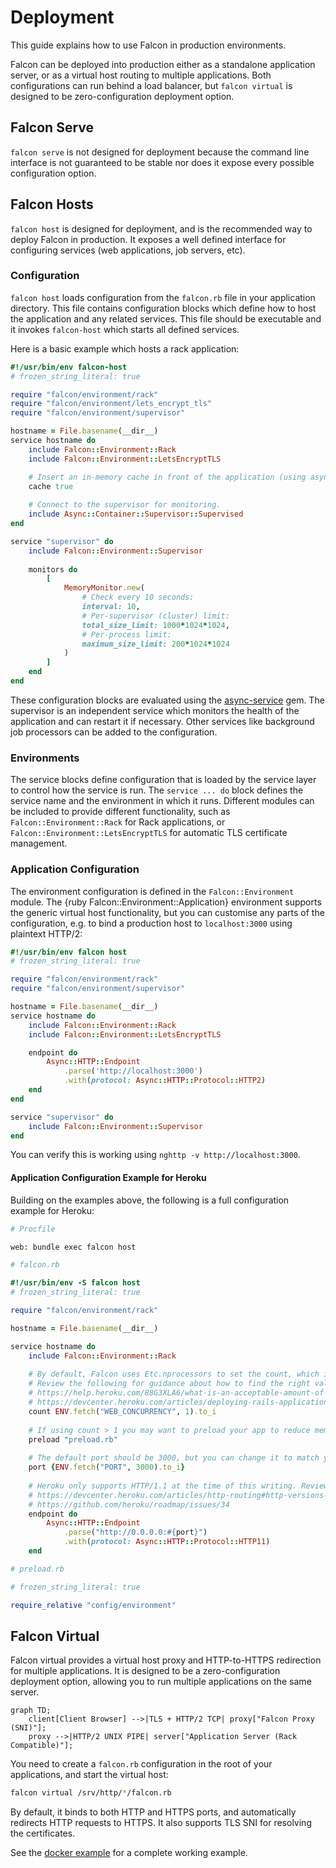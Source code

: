 # Deployment

This guide explains how to use Falcon in production environments.

Falcon can be deployed into production either as a standalone application server, or as a virtual host routing to multiple applications. Both configurations can run behind a load balancer, but `falcon virtual` is designed to be zero-configuration deployment option.

## Falcon Serve

`falcon serve` is not designed for deployment because the command line interface is not guaranteed to be stable nor does it expose every possible configuration option.

## Falcon Hosts

`falcon host` is designed for deployment, and is the recommended way to deploy Falcon in production. It exposes a well defined interface for configuring services (web applications, job servers, etc).

### Configuration

`falcon host` loads configuration from the `falcon.rb` file in your application directory. This file contains configuration blocks which define how to host the application and any related services. This file should be executable and it invokes `falcon-host` which starts all defined services.

Here is a basic example which hosts a rack application:

~~~ ruby
#!/usr/bin/env falcon-host
# frozen_string_literal: true

require "falcon/environment/rack"
require "falcon/environment/lets_encrypt_tls"
require "falcon/environment/supervisor"

hostname = File.basename(__dir__)
service hostname do
	include Falcon::Environment::Rack
	include Falcon::Environment::LetsEncryptTLS

	# Insert an in-memory cache in front of the application (using async-http-cache).
	cache true
	
	# Connect to the supervisor for monitoring.
	include Async::Container::Supervisor::Supervised
end

service "supervisor" do
	include Falcon::Environment::Supervisor
	
	monitors do
		[
			MemoryMonitor.new(
				# Check every 10 seconds:
				interval: 10,
				# Per-supervisor (cluster) limit:
				total_size_limit: 1000*1024*1024,
				# Per-process limit:
				maximum_size_limit: 200*1024*1024
			)
		]
	end
end
~~~

These configuration blocks are evaluated using the [async-service](https://github.com/socketry/async-service) gem. The supervisor is an independent service which monitors the health of the application and can restart it if necessary. Other services like background job processors can be added to the configuration.

### Environments

The service blocks define configuration that is loaded by the service layer to control how the service is run. The `service ... do` block defines the service name and the environment in which it runs. Different modules can be included to provide different functionality, such as `Falcon::Environment::Rack` for Rack applications, or `Falcon::Environment::LetsEncryptTLS` for automatic TLS certificate management.

### Application Configuration

The environment configuration is defined in the `Falcon::Environment` module. The {ruby Falcon::Environment::Application} environment supports the generic virtual host functionality, but you can customise any parts of the configuration, e.g. to bind a production host to `localhost:3000` using plaintext HTTP/2:

~~~ ruby
#!/usr/bin/env falcon host
# frozen_string_literal: true

require "falcon/environment/rack"
require "falcon/environment/supervisor"

hostname = File.basename(__dir__)
service hostname do
	include Falcon::Environment::Rack
	include Falcon::Environment::LetsEncryptTLS

	endpoint do
		Async::HTTP::Endpoint
			.parse('http://localhost:3000')
			.with(protocol: Async::HTTP::Protocol::HTTP2)
	end
end

service "supervisor" do
	include Falcon::Environment::Supervisor
end
~~~

You can verify this is working using `nghttp -v http://localhost:3000`.

#### Application Configuration Example for Heroku

Building on the examples above, the following is a full configuration example for Heroku:

~~~ bash
# Procfile

web: bundle exec falcon host
~~~

~~~ ruby
# falcon.rb

#!/usr/bin/env -S falcon host
# frozen_string_literal: true

require "falcon/environment/rack"

hostname = File.basename(__dir__)

service hostname do
	include Falcon::Environment::Rack
	
	# By default, Falcon uses Etc.nprocessors to set the count, which is likely incorrect on shared hosts like Heroku.
	# Review the following for guidance about how to find the right value for your app:
	# https://help.heroku.com/88G3XLA6/what-is-an-acceptable-amount-of-dyno-load
	# https://devcenter.heroku.com/articles/deploying-rails-applications-with-the-puma-web-server#workers
	count ENV.fetch("WEB_CONCURRENCY", 1).to_i
	
	# If using count > 1 you may want to preload your app to reduce memory usage and increase performance:
	preload "preload.rb"
	
	# The default port should be 3000, but you can change it to match your Heroku configuration.
	port {ENV.fetch("PORT", 3000).to_i}
	
	# Heroku only supports HTTP/1.1 at the time of this writing. Review the following for possible updates in the future:
	# https://devcenter.heroku.com/articles/http-routing#http-versions-supported
	# https://github.com/heroku/roadmap/issues/34
	endpoint do
		Async::HTTP::Endpoint
			.parse("http://0.0.0.0:#{port}")
			.with(protocol: Async::HTTP::Protocol::HTTP11)
	end
~~~

~~~ ruby
# preload.rb

# frozen_string_literal: true

require_relative "config/environment"
~~~

## Falcon Virtual

Falcon virtual provides a virtual host proxy and HTTP-to-HTTPS redirection for multiple applications. It is designed to be a zero-configuration deployment option, allowing you to run multiple applications on the same server.

~~~ mermaid
graph TD;
	client[Client Browser] -->|TLS + HTTP/2 TCP| proxy["Falcon Proxy (SNI)"];
	proxy -->|HTTP/2 UNIX PIPE| server["Application Server (Rack Compatible)"];
~~~

You need to create a `falcon.rb` configuration in the root of your applications, and start the virtual host:

~~~ bash
falcon virtual /srv/http/*/falcon.rb
~~~

By default, it binds to both HTTP and HTTPS ports, and automatically redirects HTTP requests to HTTPS. It also supports TLS SNI for resolving the certificates.

See the [docker example](https://github.com/socketry/falcon-virtual-docker-example) for a complete working example.
